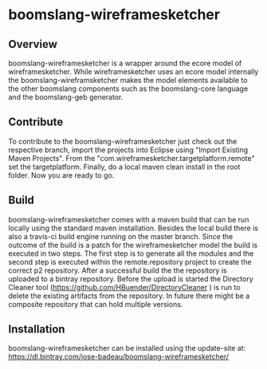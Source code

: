 # boomslang-wireframesketcher
## Overview
boomslang-wireframesketcher is a wrapper around the ecore model of wireframesketcher. While wireframesketcher 
uses an ecore model internally the boomslang-wireframsketcher makes the model elements available to the other
boomslang components such as the boomslang-core language and the boomslang-geb generator.

## Contribute
To contribute to the boomslang-wireframesketcher just check out the respective branch, import the projects into 
Eclipse using "Import Existing Maven Projects". From the "com.wireframesketcher.targetplatform.remote" set the 
targetplatform. Finally, do a local maven clean install in the root folder. Now you are ready to go.

## Build
boomslang-wireframesketcher comes with a maven build that can be run locally using the standard maven installation.
Besides the local build there is also a travis-ci build engine running on the master branch. Since the outcome of the build is
a patch for the wireframesketcher model the build is executed in two steps. The first step is to generate all the modules and the
second step is executed within the remote.repository project to create the correct p2 repository. 
After a successful build the the repository is uploaded to a bintray repository. Before the upload is started the Directory Cleaner
tool (https://github.com/HBuender/DirectoryCleaner ) is run to delete the existing artifacts from the repository. In
future there might be a composite repository that can hold multiple versions.

## Installation
boomslang-wireframesketcher can be installed using the update-site at: https://dl.bintray.com/jose-badeau/boomslang-wireframesketcher/